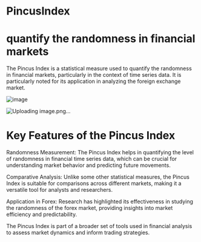 # PincusIndex
# quantify the randomness in financial markets #

The Pincus Index is a statistical measure used to quantify the randomness in financial markets, particularly in the context of time series data. It is particularly noted for its application in analyzing the foreign exchange market.

![image](https://github.com/user-attachments/assets/db2035fd-3d05-4116-9df2-fe996f73a2a0)


![Uploading image.png…]()


# Key Features of the Pincus Index

Randomness Measurement: The Pincus Index helps in quantifying the level of randomness in financial time series data, which can be crucial for understanding market behavior and predicting future movements.

Comparative Analysis: Unlike some other statistical measures, the Pincus Index is suitable for comparisons across different markets, making it a versatile tool for analysts and researchers.

Application in Forex: Research has highlighted its effectiveness in studying the randomness of the forex market, providing insights into market efficiency and predictability.

The Pincus Index is part of a broader set of tools used in financial analysis to assess market dynamics and inform trading strategies.
